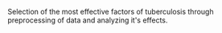 Selection of the most effective factors of tuberculosis through preprocessing of data and analyzing it's effects.
